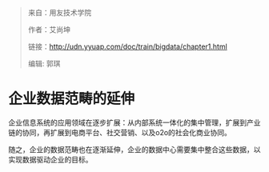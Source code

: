 > 来自：用友技术学院
> 
> 作者：艾尚坤
> 
> 链接：http://udn.yyuap.com/doc/train/bigdata/chapter1.html
> 
> 编辑: 郭琪

# 企业数据范畴的延伸

企业信息系统的应用领域在逐步扩展：从内部系统一体化的集中管理，扩展到产业链的协同，再扩展到电商平台、社交营销、以及o2o的社会化商业协同。

随之，企业的数据范畴也在逐渐延伸，企业的数据中心需要集中整合这些数据，以实现数据驱动企业的目标。

